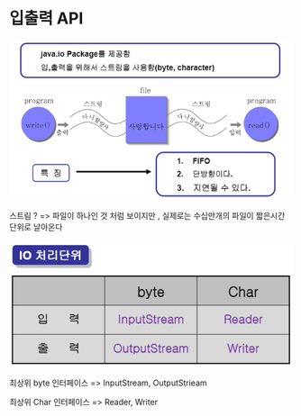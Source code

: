 # 입출력 API



![image-20210326111947839](image/image-20210326111947839.png)

스트림 ? => 파일이 하나인 것 처럼 보이지만 , 실제로는 수십만개의 파일이 짧은시간 단위로 날아온다 

![image-20210326112308502](image/image-20210326112308502.png)

최상위 byte 인터페이스 => InputStream, OutputStrieam

최상위   Char 인터페이스 =>  Reader, Writer

